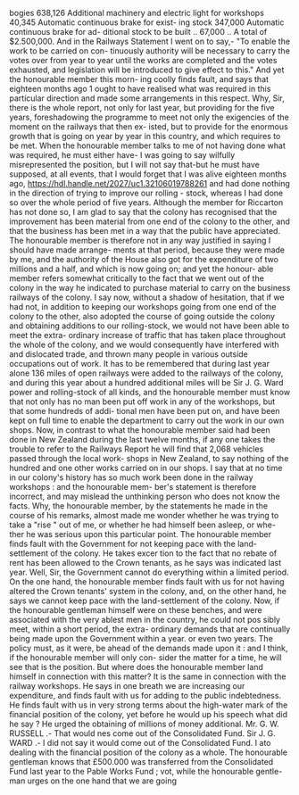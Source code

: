 bogies 638,126 Additional machinery and electric light for workshops 40,345 Automatic continuous brake for exist- ing stock 347,000 Automatic continuous brake for ad- ditional stock to be built .. 67,000 .. A total of $2.500,000. And in the Railways Statement I went on to say,- "To enable the work to be carried on con- tinuously authority will be necessary to carry the votes over from year to year until the works are completed and the votes exhausted, and legislation will be introduced to give effect to this." And yet the honourable member this morn- ing coolly finds fault, and says that eighteen months ago 1 ought to have realised what was required in this particular direction and made some arrangements in this respect. Why, Sir, there is the whole report, not only for last year, but providing for the five years, foreshadowing the programme to meet not only the exigencies of the moment on the railways that then ex- isted, but to provide for the enormous growth that is going on year by year in this country, and which requires to be met. When the honourable member talks to me of not having done what was required, he must either have- I was going to say wilfully misrepresented the position, but I will not say that-but he must have supposed, at all events, that I would forget that I was alive eighteen months ago, https://hdl.handle.net/2027/uc1.32106019788261 and had done nothing in the direction of trying to improve our rolling - stock, whereas I had done so over the whole period of five years. Although the member for Riccarton has not done so, I am glad to say that the colony has recognised that the improvement has been material from one end of the colony to the other, and that the business has been met in a way that the public have appreciated. The honourable member is therefore not in any way justified in saying I should have made arrange- ments at that period, because they were made by me, and the authority of the House also got for the expenditure of two millions and a half, and which is now going on; and yet the honour- able member refers somewhat critically to the fact that we went out of the colony in the way he indicated to purchase material to carry on the business railways of the colony. I say now, without a shadow of hesitation, that if we had not, in addition to keeping our workshops going from one end of the colony to the other, also adopted the course of going outside the colony and obtaining additions to our rolling-stock, we would not have been able to meet the extra- ordinary increase of traffic that has taken place throughout the whole of the colony, and we would consequently have interfered with and dislocated trade, and thrown many people in various outside occupations out of work. It has to be remembered that during last year alone 136 miles of open railways were added to the railways of the colony, and during this year about a hundred additional miles will be Sir J. G. Ward power and rolling-stock of all kinds, and the honourable member must know that not only has no man been put off work in any of the workshops, but that some hundreds of addi- tional men have been put on, and have been kept on full time to enable the department to carry out the work in our own shops. Now, in contrast to what the honourable member said had been done in New Zealand during the last twelve months, if any one takes the trouble to refer to the Railways Report he will find that 2,068 vehicles passed through the local work- shops in New Zealand, to say nothing of the hundred and one other works carried on in our shops. I say that at no time in our colony's history has so much work been done in the railway workshops : and the honourable mem- ber's statement is therefore incorrect, and may mislead the unthinking person who does not know the facts. Why, the honourable member, by the statements he made in the course of his remarks, almost made me wonder whether he was trying to take a "rise " out of me, or whether he had himself been asleep, or whe- ther he was serious upon this particular point. The honourable member finds fault with the Government for not keeping pace with the land-settlement of the colony. He takes excer tion to the fact that no rebate of rent has been allowed to the Crown tenants, as he says was indicated last year. Well, Sir, the Government cannot do everything within a limited period. On the one hand, the honourable member finds fault with us for not having altered the Crown tenants' system in the colony, and, on the other hand, he says we cannot keep pace with the land-settlement of the colony. Now, if the honourable gentleman himself were on these benches, and were associated with the very ablest men in the country, he could not pos sibly meet, within a short period, the extra- ordinary demands that are continually being made upon the Government within a year. or even two years. The policy must, as it were, be ahead of the demands made upon it : and I think, if the honourable member will only con- sider the matter for a time, he will see that is the position. But where does the honourable member land himself in connection with this matter? It is the same in connection with the railway workshops. He says in one breath we are increasing our expenditure, and finds fault with us for adding to the public indebtedness. He finds fault with us in very strong terms about the high-water mark of the financial position of the colony, yet before he would up his speech what did he say ? He urged the obtaining of millions of money additional. Mr. G. W. RUSSELL .- That would nes come out of the Consolidated Fund. Sir J. G. WARD .- I did not say it would come out of the Consolidated Fund. I ato dealing with the financial position of the colony as a whole. The honourable gentleman knows that £500.000 was transferred from the Consolidated Fund last year to the Pable Works Fund ; vot, while the honourable gentle- man urges on the one hand that we are going 